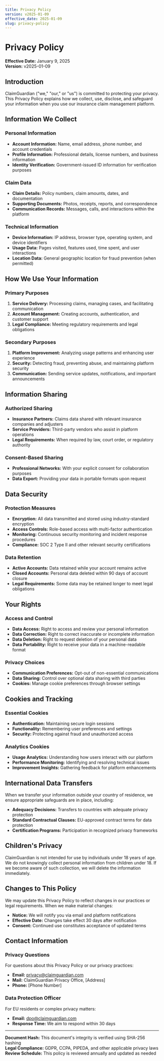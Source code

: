 ```yaml
---
title: Privacy Policy
version: v2025-01-09
effective_date: 2025-01-09
slug: privacy-policy
---
```


# Privacy Policy

**Effective Date:** January 9, 2025  
**Version:** v2025-01-09

## Introduction

ClaimGuardian ("we," "our," or "us") is committed to protecting your privacy. This Privacy Policy explains how we collect, use, disclose, and safeguard your information when you use our insurance claim management platform.

## Information We Collect

### Personal Information
- **Account Information:** Name, email address, phone number, and account credentials
- **Profile Information:** Professional details, license numbers, and business information
- **Identity Verification:** Government-issued ID information for verification purposes

### Claim Data
- **Claim Details:** Policy numbers, claim amounts, dates, and documentation
- **Supporting Documents:** Photos, receipts, reports, and correspondence
- **Communication Records:** Messages, calls, and interactions within the platform

### Technical Information
- **Device Information:** IP address, browser type, operating system, and device identifiers
- **Usage Data:** Pages visited, features used, time spent, and user interactions
- **Location Data:** General geographic location for fraud prevention (when permitted)

## How We Use Your Information

### Primary Purposes
1. **Service Delivery:** Processing claims, managing cases, and facilitating communication
2. **Account Management:** Creating accounts, authentication, and customer support
3. **Legal Compliance:** Meeting regulatory requirements and legal obligations

### Secondary Purposes
1. **Platform Improvement:** Analyzing usage patterns and enhancing user experience
2. **Security:** Detecting fraud, preventing abuse, and maintaining platform security
3. **Communication:** Sending service updates, notifications, and important announcements

## Information Sharing

### Authorized Sharing
- **Insurance Partners:** Claims data shared with relevant insurance companies and adjusters
- **Service Providers:** Third-party vendors who assist in platform operations
- **Legal Requirements:** When required by law, court order, or regulatory authority

### Consent-Based Sharing
- **Professional Networks:** With your explicit consent for collaboration purposes
- **Data Export:** Providing your data in portable formats upon request

## Data Security

### Protection Measures
- **Encryption:** All data transmitted and stored using industry-standard encryption
- **Access Controls:** Role-based access with multi-factor authentication
- **Monitoring:** Continuous security monitoring and incident response procedures
- **Compliance:** SOC 2 Type II and other relevant security certifications

### Data Retention
- **Active Accounts:** Data retained while your account remains active
- **Closed Accounts:** Personal data deleted within 90 days of account closure
- **Legal Requirements:** Some data may be retained longer to meet legal obligations

## Your Rights

### Access and Control
- **Data Access:** Right to access and review your personal information
- **Data Correction:** Right to correct inaccurate or incomplete information
- **Data Deletion:** Right to request deletion of your personal data
- **Data Portability:** Right to receive your data in a machine-readable format

### Privacy Choices
- **Communication Preferences:** Opt-out of non-essential communications
- **Data Sharing:** Control over optional data sharing with third parties
- **Cookies:** Manage cookie preferences through browser settings

## Cookies and Tracking

### Essential Cookies
- **Authentication:** Maintaining secure login sessions
- **Functionality:** Remembering user preferences and settings
- **Security:** Protecting against fraud and unauthorized access

### Analytics Cookies
- **Usage Analytics:** Understanding how users interact with our platform
- **Performance Monitoring:** Identifying and resolving technical issues
- **Improvement Insights:** Gathering feedback for platform enhancements

## International Data Transfers

When we transfer your information outside your country of residence, we ensure appropriate safeguards are in place, including:
- **Adequacy Decisions:** Transfers to countries with adequate privacy protection
- **Standard Contractual Clauses:** EU-approved contract terms for data protection
- **Certification Programs:** Participation in recognized privacy frameworks

## Children's Privacy

ClaimGuardian is not intended for use by individuals under 18 years of age. We do not knowingly collect personal information from children under 18. If we become aware of such collection, we will delete the information immediately.

## Changes to This Policy

We may update this Privacy Policy to reflect changes in our practices or legal requirements. When we make material changes:
- **Notice:** We will notify you via email and platform notifications
- **Effective Date:** Changes take effect 30 days after notification
- **Consent:** Continued use constitutes acceptance of updated terms

## Contact Information

### Privacy Questions
For questions about this Privacy Policy or our privacy practices:
- **Email:** privacy@claimguardian.com
- **Mail:** ClaimGuardian Privacy Office, [Address]
- **Phone:** [Phone Number]

### Data Protection Officer
For EU residents or complex privacy matters:
- **Email:** dpo@claimguardian.com
- **Response Time:** We aim to respond within 30 days

---

**Document Hash:** This document's integrity is verified using SHA-256 hashing  
**Legal Compliance:** GDPR, CCPA, PIPEDA, and other applicable privacy laws  
**Review Schedule:** This policy is reviewed annually and updated as needed